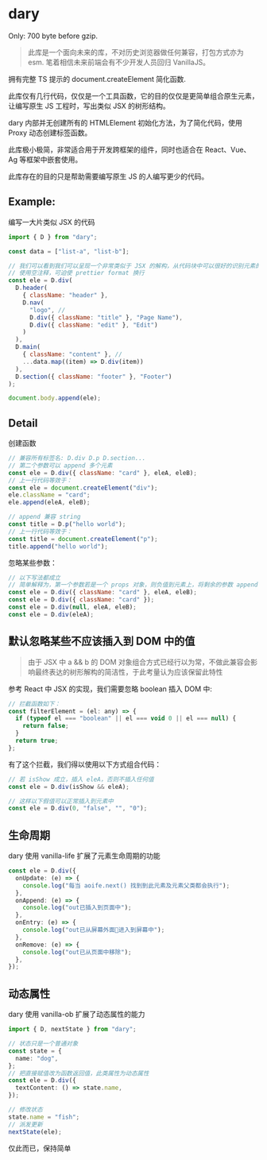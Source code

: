 # dary

Only: 700 byte before gzip.

> 此库是一个面向未来的库，不对历史浏览器做任何兼容，打包方式亦为 esm.
> 笔着相信未来前端会有不少开发人员回归 VanillaJS。

拥有完整 TS 提示的 document.createElement 简化函数.

此库仅有几行代码，仅仅是一个工具函数，它的目的仅仅是更简单组合原生元素，让编写原生 JS 工程时，写出类似 JSX 的树形结构。

dary 内部并无创建所有的 HTMLElement 初始化方法，为了简化代码，使用 Proxy 动态创建标签函数。

此库极小极简，非常适合用于开发跨框架的组件，同时也适合在 React、Vue、Ag 等框架中嵌套使用。

此库存在的目的只是帮助需要编写原生 JS 的人编写更少的代码。

## Example:

编写一大片类似 JSX 的代码

```js
import { D } from "dary";

const data = ["list-a", "list-b"];

// 我们可以看到我们可以呈现一个非常类似于 JSX 的解构，从代码块中可以很好的识别元素的父子关系
// 使用空注释，可迫使 prettier format 换行
const ele = D.div(
  D.header(
    { className: "header" },
    D.nav(
      "logo", //
      D.div({ className: "title" }, "Page Name"),
      D.div({ className: "edit" }, "Edit")
    )
  ),
  D.main(
    { className: "content" }, //
    ...data.map((item) => D.div(item))
  ),
  D.section({ className: "footer" }, "Footer")
);

document.body.append(ele);
```

## Detail

创建函数

```js
// 兼容所有标签名: D.div D.p D.section...
// 第二个参数可以 append 多个元素
const ele = D.div({ className: "card" }, eleA, eleB);
// 上一行代码等效于：
const ele = document.createElement("div");
ele.className = "card";
ele.append(eleA, eleB);

// append 兼容 string
const title = D.p("hello world");
// 上一行代码等效于：
const title = document.createElement("p");
title.append("hello world");
```

忽略某些参数：

```js
// 以下写法都成立
// 简单解释为，第一个参数若是一个 props 对象，则负值到元素上，将剩余的参数 append 到元素上
const ele = D.div({ className: "card" }, eleA, eleB);
const ele = D.div({ className: "card" });
const ele = D.div(null, eleA, eleB);
const ele = D.div(eleA);
```

## 默认忽略某些不应该插入到 DOM 中的值

<!--
> PS: **此特性, 作者思考了许久是否应该加上，因为 dary 的核心理念就是要保持简单，市面上许多库做着做着就变成一团乱泥，其核心原因就是添加了许多不应该添加的特性，导致变得臃肿并在许多场景显得多余** -->

> 由于 JSX 中 a && b 的 DOM 对象组合方式已经行以为常，不做此兼容会影响最终表达的树形解构的简洁性，于此考量认为应该保留此特性

参考 React 中 JSX 的实现，我们需要忽略 boolean 插入 DOM 中:

```js
// 拦截函数如下：
const filterElement = (el: any) => {
  if (typeof el === "boolean" || el === void 0 || el === null) {
    return false;
  }
  return true;
};
```

有了这个拦截，我们得以使用以下方式组合代码：

```js
// 若 isShow 成立，插入 eleA，否则不插入任何值
const ele = D.div(isShow && eleA);

// 这样以下假值可以正常插入到元素中
const ele = D.div(0, "false", "", "0");
```

## 生命周期

dary 使用 vanilla-life 扩展了元素生命周期的功能

```ts
const ele = D.div({
  onUpdate: (e) => {
    console.log("每当 aoife.next() 找到到此元素及元素父类都会执行");
  },
  onAppend: (e) => {
    console.log("out已插入到页面中");
  },
  onEntry: (e) => {
    console.log("out已从屏幕外面进入到屏幕中");
  },
  onRemove: (e) => {
    console.log("out已从页面中移除");
  },
});
```

## 动态属性

dary 使用 vanilla-ob 扩展了动态属性的能力

```ts
import { D, nextState } from "dary";

// 状态只是一个普通对象
const state = {
  name: "dog",
};
// 把直接赋值改为函数返回值，此类属性为动态属性
const ele = D.div({
  textContent: () => state.name,
});

// 修改状态
state.name = "fish";
// 派发更新
nextState(ele);
```

仅此而已，保持简单
